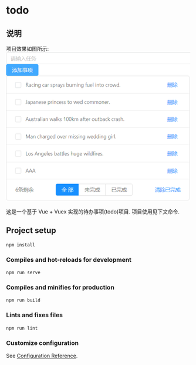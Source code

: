 # todo

## 说明
项目效果如图所示: ![x](src/assets/todo.png)

这是一个基于 Vue + Vuex 实现的待办事项(todo)项目. 项目使用见下文命令.

## Project setup
```
npm install
```

### Compiles and hot-reloads for development
```
npm run serve
```

### Compiles and minifies for production
```
npm run build
```

### Lints and fixes files
```
npm run lint
```

### Customize configuration
See [Configuration Reference](https://cli.vuejs.org/config/).
